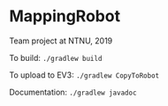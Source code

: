 # MappingRobot
Team project at NTNU, 2019

To build: `./gradlew build`

To upload to EV3: `./gradlew CopyToRobot`

Documentation: `./gradlew javadoc`
